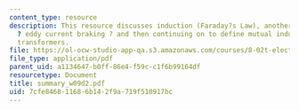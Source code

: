 ```yaml
---
content_type: resource
description: This resource discusses induction (Faraday?s Law), another application
  ? eddy current braking ? and then continuing on to define mutual inductance and
  transformers.
file: https://ol-ocw-studio-app-qa.s3.amazonaws.com/courses/8-02t-electricity-and-magnetism-spring-2005/7cfe846811686b142f9a719f510917bc_summary_w09d2.pdf
file_type: application/pdf
parent_uid: a1134647-b0ff-86e4-f59c-c1f6b99164df
resourcetype: Document
title: summary_w09d2.pdf
uid: 7cfe8468-1168-6b14-2f9a-719f510917bc
---
```

